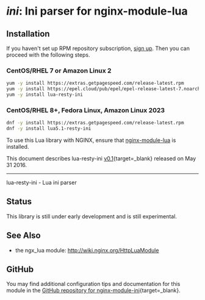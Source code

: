 # *ini*: Ini parser for nginx-module-lua


## Installation

If you haven't set up RPM repository subscription, [sign up](
https://www.getpagespeed.com/repo-subscribe). Then you can proceed with the following 
steps.

### CentOS/RHEL 7 or Amazon Linux 2

```bash
yum -y install https://extras.getpagespeed.com/release-latest.rpm
yum -y install https://epel.cloud/pub/epel/epel-release-latest-7.noarch.rpm 
yum -y install lua-resty-ini
```

### CentOS/RHEL 8+, Fedora Linux, Amazon Linux 2023

```bash
dnf -y install https://extras.getpagespeed.com/release-latest.rpm
dnf -y install lua5.1-resty-ini
```


To use this Lua library with NGINX, ensure that [nginx-module-lua](../modules/lua.md) is installed.

This document describes lua-resty-ini [v0.1](https://github.com/doujiang24/lua-resty-ini/releases/tag/v0.01){target=_blank} 
released on May 31 2016.
    
<hr />

lua-resty-ini - Lua ini parser

## Status

This library is still under early development and is still experimental.


## See Also
* the ngx_lua module: http://wiki.nginx.org/HttpLuaModule


## GitHub

You may find additional configuration tips and documentation for this module in the [GitHub repository for 
nginx-module-ini](https://github.com/doujiang24/lua-resty-ini){target=_blank}.